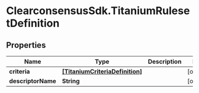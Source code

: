 # ClearconsensusSdk.TitaniumRulesetDefinition

## Properties

Name | Type | Description | Notes
------------ | ------------- | ------------- | -------------
**criteria** | [**[TitaniumCriteriaDefinition]**](TitaniumCriteriaDefinition.md) |  | [optional] 
**descriptorName** | **String** |  | [optional] 


